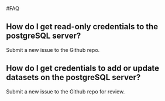 #FAQ

## How do I get read-only credentials to the postgreSQL server?

Submit a new issue to the Github repo.

## How do I get credentials to add or update datasets on the postgreSQL server?

Submit a new issue to the Github repo for review.